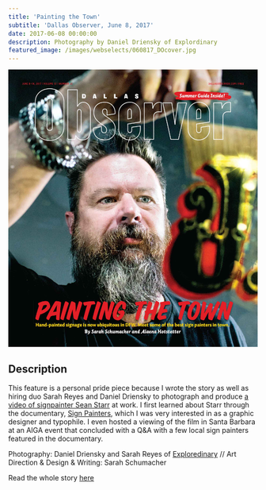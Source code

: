 ```yaml
---
title: 'Painting the Town'
subtitle: 'Dallas Observer, June 8, 2017'
date: 2017-06-08 00:00:00
description: Photography by Daniel Driensky of Explordinary
featured_image: /images/webselects/060817_DOcover.jpg
---
```


![](/images/webselects/060817_DOcover.jpg)

## Description

This feature is a personal pride piece because I wrote the story as well as hiring duo Sarah Reyes and Daniel Driensky to photograph and  produce [a video of signpainter Sean Starr](https://www.dallasobserver.com/video/on-the-job-with-sign-painters-starr-studios-2mcUj3Ho) at work. I first learned about Starr through the documentary, [Sign Painters](http://www.signpaintersfilm.com/), which I was very interested in as a graphic designer and typophile. I even hosted a viewing of the film in Santa Barbara at an AIGA event that concluded with a Q&A with a few local sign painters featured in the documentary.

Photography: Daniel Driensky and Sarah Reyes of [Exploredinary](https://www.exploredinary.com/) // Art Direction & Design & Writing: Sarah Schumacher

Read the whole story [here](https://www.dallasobserver.com/arts/dfw-sign-painters-talk-about-their-crafts-popularity-9486631)